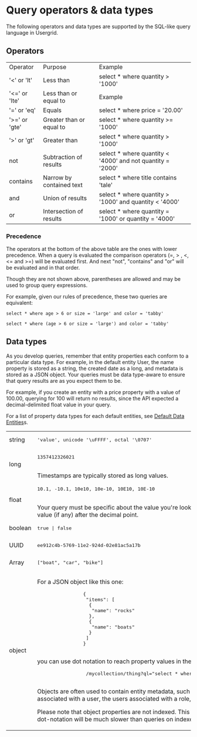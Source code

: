 # Query operators & data types

The following operators and data types are supported by the SQL-like query language in Usergrid.

## Operators

<table class="usergrid-table">
    <tr>
        <td>Operator</td>
        <td>Purpose</td>
        <td>Example</td>
    </tr>
    <tr>
        <td>'<' or 'lt'</td>
        <td>Less than</td>
        <td>select * where quantity > '1000'</td>
    </tr>
    <tr>
        <td>'<=' or 'lte'</td>
        <td>Less than or equal to</td>
        <td>Example</td>
    </tr>
    <tr>
        <td>'=' or 'eq'</td>
        <td>Equals</td>
        <td>select * where price = '20.00'</td>
    </tr>
    <tr>
        <td>'>=' or 'gte'</td>
        <td>Greater than or equal to </td>
        <td>select * where quantity >= '1000'</td>
    </tr>
    <tr>
        <td>'>' or 'gt'</td>
        <td>Greater than</td>
        <td>select * where quantity > '1000'</td>
    </tr>
    <tr>
        <td>not <some_expression></td>
        <td>Subtraction of results</td>
        <td>select * where quantity < '4000' and not quantity = '2000'</td>
    </tr>
    <tr>
        <td>contains</td>
        <td>Narrow by contained text</td>
        <td>select * where title contains 'tale'</td>
    </tr>
    <tr>
        <td>and</td>
        <td>Union of results</td>
        <td>select * where quantity > '1000' and quantity < '4000'</td>
    </tr>
    <tr>
        <td>or</td>
        <td>Intersection of results</td>
        <td>select * where quantity = '1000' or quantity = '4000'</td>
    </tr>
</table>


### Precedence 

The operators at the bottom of the above table are the ones with lower precedence. 
When a query is evaluated the comparison operators (=, > , <, <= and >=) will be evaluated first.
And next "not", "contains" and "or" will be evaluated and in that order.

Though they are not shown above, parentheses are allowed and may be used to group query expressions.

For example, given our rules of precedence, these two queries are equivalent:

    select * where age > 6 or size = 'large' and color = 'tabby'
    
    select * where (age > 6 or size = 'large') and color = 'tabby'


## Data types

As you develop queries, remember that entity properties each conform to a particular data type. For example, in the default entity User, the name property is stored as a string, the created date as a long, and metadata is stored as a JSON object. Your queries must be data type-aware to ensure that query results are as you expect them to be.

For example, if you create an entity with a price property with a value of 100.00, querying for 100 will return no results, since the API expected a decimal-delimited float value in your query.

For a list of property data types for each default entities, see [Default Data Entities](../rest-endpoints/api-doc.html#models)s.

<table class="usergrid-table">
    <tr>
        <td>string</td>
        <td><pre>'value', unicode '\uFFFF', octal '\0707'</pre></td>
    </tr>
    <tr>
        <td>long</td>
        <td><pre>1357412326021</pre> <br> Timestamps are typically stored as long values.</td>
    </tr>
    <tr>
        <td>float</td>
        <td><pre>10.1, -10.1, 10e10, 10e-10, 10E10, 10E-10</pre> <br>
        Your query must be specific about the value you're looking for, down to the value 
        (if any) after the decimal point.</td>
    </tr>
    <tr>
        <td>boolean</td>
        <td><pre>true | false</pre></td>
    </tr>
    <tr>
        <td>UUID</td>
        <td><pre>ee912c4b-5769-11e2-924d-02e81ac5a17b</pre></td>
    </tr>
    <tr>
        <td>Array</td>
        <td><pre>["boat", "car", "bike"]</pre></td>
    </tr>
    <tr>
        <td>object</td>
        <td><p>For a JSON object like this one:</p>
            <pre>
                {
                 "items": [
                  {
                   "name": "rocks"
                  },
                  {
                   "name": "boats"
                  }
                 ]
                }
            </pre>
            <p>you can use dot notation to reach property values in the object:</p>
            <pre>
                 /mycollection/thing?ql="select * where items.name = 'rocks'"
            </pre>
            <p>Objects are often used to contain entity metadata, such as the activities 
            associated with a user, the users associated with a role, and so on.</p>
            <p>Please note that object properties are not indexed. This means queries 
            using dot-notation will be much slower than queries on indexed entity properties.</p></td>
    </tr>
</table>

